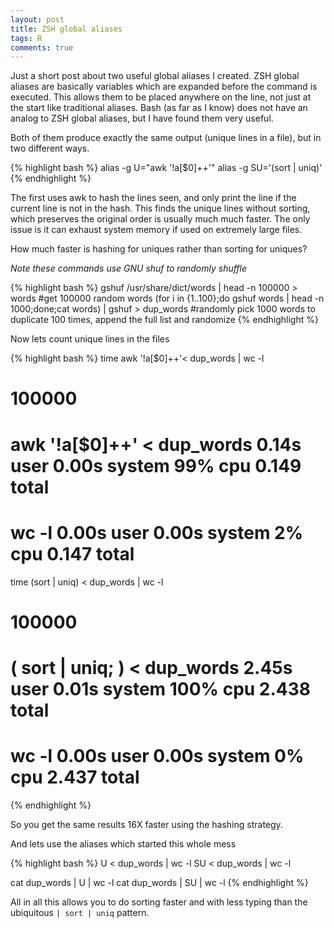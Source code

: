 ```yaml
---
layout: post
title: ZSH global aliases
tags: R
comments: true
---
```


Just a short post about two useful global aliases I created.  ZSH global
aliases are basically variables which are expanded before the command is
executed.  This allows them to be placed anywhere on the line, not just at the
start like traditional aliases.  Bash (as far as I know) does not have an
analog to ZSH global aliases, but I have found them very useful.

Both of them produce exactly the same output (unique lines in a file), but in two different ways.


{% highlight bash %}
alias -g U="awk '!a[\$0]++'"
alias -g SU='\(sort | uniq\)'
{% endhighlight %}

The first uses awk to hash the lines seen, and only print the line if the current
line is not in the hash.  This finds the unique lines without sorting, which
preserves the original order is usually much much faster.  The only issue is it
can exhaust system memory if used on extremely large files.

How much faster is hashing for uniques rather than sorting for uniques?

*Note these commands use GNU shuf to randomly shuffle*


{% highlight bash %}
gshuf /usr/share/dict/words | head -n 100000 > words #get 100000 random words
(for i in {1..100};do gshuf words | head -n 1000;done;cat words) | gshuf > dup_words #randomly pick 1000 words to duplicate 100 times, append the full list and randomize
{% endhighlight %}

Now lets count unique lines in the files


{% highlight bash %}
time awk '!a[$0]++'< dup_words | wc -l
#  100000
#  awk '!a[$0]++' < dup_words  0.14s user 0.00s system 99% cpu 0.149 total
#  wc -l  0.00s user 0.00s system 2% cpu 0.147 total
time (sort | uniq) < dup_words | wc -l
#  100000
#  ( sort | uniq; ) < dup_words  2.45s user 0.01s system 100% cpu 2.438 total
#  wc -l  0.00s user 0.00s system 0% cpu 2.437 total
{% endhighlight %}

So you get the same results 16X faster using the hashing strategy.

And lets use the aliases which started this whole mess


{% highlight bash %}
U < dup_words | wc -l
SU < dup_words | wc -l

cat dup_words | U | wc -l
cat dup_words | SU | wc -l
{% endhighlight %}

All in all this allows you to do sorting faster and with less typing than the
ubiquitous `| sort | uniq` pattern.
